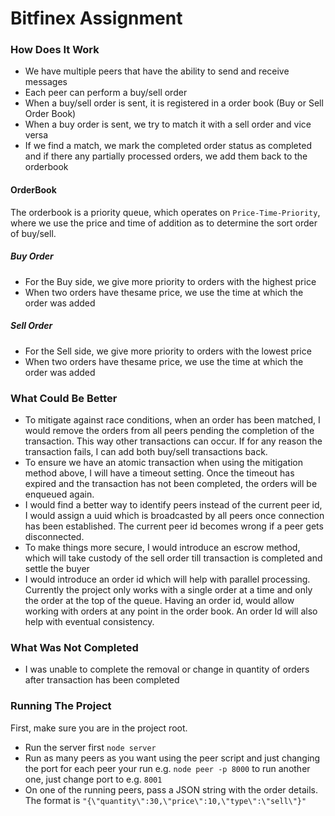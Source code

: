 # Bitfinex Assignment

### How Does It Work
- We have multiple peers that have the ability to send and receive messages
- Each peer can perform a buy/sell order
- When a buy/sell order is sent, it is registered in a order book (Buy or Sell Order Book)
- When a buy order is sent, we try to match it with a sell order and vice versa
- If we find a match, we mark the completed order status as completed and if there any partially processed orders, we add them back to the orderbook

#### OrderBook
The orderbook is a priority queue, which operates on `Price-Time-Priority`, where we use the price and time of addition as to determine the sort order of buy/sell. 

##### Buy Order
- For the Buy side, we give more priority to orders with the highest price
- When two orders have thesame price, we use the time at which the order was added

##### Sell Order
- For the Sell side, we give more priority to orders with the lowest price
- When two orders have thesame price, we use the time at which the order was added

### What Could Be Better
- To mitigate against race conditions, when an order has been matched, I would remove the orders from all peers pending the completion of the transaction. This way other transactions can occur. If for any reason the transaction fails, I can add both buy/sell transactions back.
- To ensure we have an atomic transaction when using the mitigation method above, I will have a timeout setting. Once the timeout has expired and the transaction has not been completed, the orders will be enqueued again.
- I would find a better way to identify peers instead of the current peer id, I would assign a uuid which is broadcasted by all peers once connection has been established. The current peer id becomes wrong if a peer gets disconnected.
- To make things more secure, I would introduce an escrow method, which will take custody of the sell order till transaction is completed and settle the buyer
- I would introduce an order id which will help with parallel processing. Currently the project only works with a single order at a time and only the order at the top of the queue. Having an order id, would allow working with orders at any point in the order book. An order Id will also help with eventual consistency.


### What Was Not Completed
- I was unable to complete the removal or change in quantity of orders after transaction has been completed

### Running The Project
First, make sure you are in the project root.

- Run the server first `node server`
- Run as many peers as you want using the peer script and just changing the port for each peer your run e.g. `node peer -p 8000` to run another one, just change port to e.g. `8001`
- On one of the running peers, pass a JSON string with the order details. The format is `"{\"quantity\":30,\"price\":10,\"type\":\"sell\"}"`
